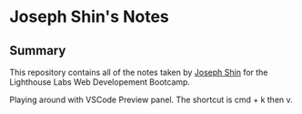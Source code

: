 # Joseph Shin's Notes
## Summary

This repository contains all of the notes taken by [Joseph Shin](https://github.com/ohgeejoe) for the Lighthouse Labs Web Developement Bootcamp. 

Playing around with VSCode Preview panel. The shortcut is cmd + k then v.